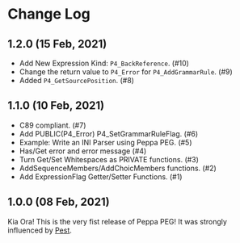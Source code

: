 # Change Log

## 1.2.0 (15 Feb, 2021)

* Add New Expression Kind: `P4_BackReference`. (#10)
* Change the return value to `P4_Error` for `P4_AddGrammarRule`. (#9)
* Added `P4_GetSourcePosition`. (#8)

## 1.1.0 (10 Feb, 2021)

* C89 compliant. (#7)
* Add PUBLIC(P4_Error) P4_SetGrammarRuleFlag. (#6)
* Example: Write an INI Parser using Peppa PEG. (#5)
* Has/Get error and error message (#4)
* Turn Get/Set Whitespaces as PRIVATE functions. (#3)
* AddSequenceMembers/AddChoicMembers functions. (#2)
* Add ExpressionFlag Getter/Setter Functions. (#1)


## 1.0.0 (08 Feb, 2021)

Kia Ora! This is the very fist release of Peppa PEG! It was strongly influenced by [Pest](https://pest.rs).
